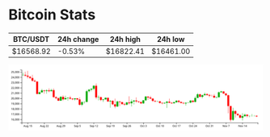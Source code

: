 # Bitcoin Stats

BTC/USDT|24h change|24h high|24h low|
|---|---|---|---|
|$16568.92|-0.53%|$16822.41|$16461.00|

<img src="./chart.svg">
